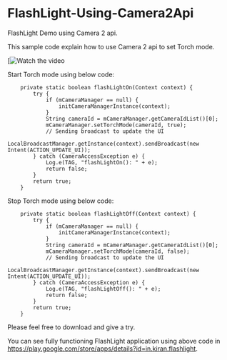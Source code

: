 # FlashLight-Using-Camera2Api

FlashLight Demo using Camera 2 api.

This sample code explain how to use Camera 2 api to set Torch mode.

[![Watch the video](https://www.youtube.com/watch?v=7yBXJE6eiKQ)

Start Torch mode using below code:
```
    private static boolean flashLightOn(Context context) {
        try {
            if (mCameraManager == null) {
                initCameraManagerInstance(context);
            }
            String cameraId = mCameraManager.getCameraIdList()[0];
            mCameraManager.setTorchMode(cameraId, true);
            // Sending broadcast to update the UI
            LocalBroadcastManager.getInstance(context).sendBroadcast(new Intent(ACTION_UPDATE_UI));
        } catch (CameraAccessException e) {
            Log.e(TAG, "flashLightOn(): " + e);
            return false;
        }
        return true;
    }
```
Stop Torch mode using below code:
```
    private static boolean flashLightOff(Context context) {
        try {
            if (mCameraManager == null) {
                initCameraManagerInstance(context);
            }
            String cameraId = mCameraManager.getCameraIdList()[0];
            mCameraManager.setTorchMode(cameraId, false);
            // Sending broadcast to update the UI
            LocalBroadcastManager.getInstance(context).sendBroadcast(new Intent(ACTION_UPDATE_UI));
        } catch (CameraAccessException e) {
            Log.e(TAG, "flashLightOff(): " + e);
            return false;
        }
        return true;
    }
```

Please feel free to download and give a try.

You can see fully functioning FlashLight application using above code in https://play.google.com/store/apps/details?id=in.kiran.flashlight.